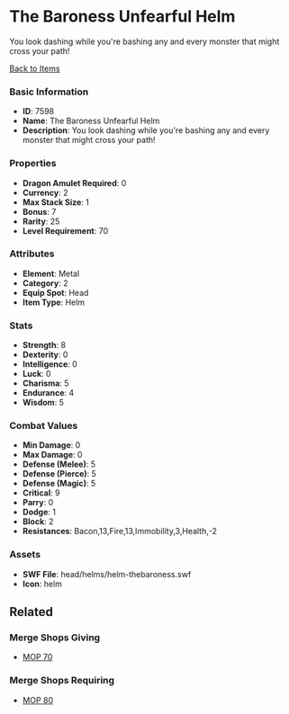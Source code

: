 # The Baroness Unfearful Helm

You look dashing while you're bashing any and every monster that might cross your path!

[Back to Items](../items.md)

### Basic Information

- **ID**: 7598
- **Name**: The Baroness Unfearful Helm
- **Description**: You look dashing while you&#039;re bashing any and every monster that might cross your path!

### Properties

- **Dragon Amulet Required**: 0
- **Currency**: 2
- **Max Stack Size**: 1
- **Bonus**: 7
- **Rarity**: 25
- **Level Requirement**: 70

### Attributes

- **Element**: Metal
- **Category**: 2
- **Equip Spot**: Head
- **Item Type**: Helm

### Stats

- **Strength**: 8
- **Dexterity**: 0
- **Intelligence**: 0
- **Luck**: 0
- **Charisma**: 5
- **Endurance**: 4
- **Wisdom**: 5

### Combat Values

- **Min Damage**: 0
- **Max Damage**: 0
- **Defense (Melee)**: 5
- **Defense (Pierce)**: 5
- **Defense (Magic)**: 5
- **Critical**: 9
- **Parry**: 0
- **Dodge**: 1
- **Block**: 2
- **Resistances**: Bacon,13,Fire,13,Immobility,3,Health,-2

### Assets

- **SWF File**: head/helms/helm-thebaroness.swf
- **Icon**: helm

## Related

### Merge Shops Giving

- [MOP 70](../merge-shops/120-mop-70.md)

### Merge Shops Requiring

- [MOP 80](../merge-shops/121-mop-80.md)

